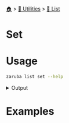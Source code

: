 <!--startTocHeader-->
[🏠](../../README.md) > [🔧 Utilities](../README.md) > [🧺 List](README.md)
# Set
<!--endTocHeader-->


# Usage

<!--startCode-->
```bash
zaruba list set --help
```
 
<details>
<summary>Output</summary>
 
```````
Set list[index] to value and return new JSON list

Usage:
  zaruba list set <jsonList> <index> <value> [flags]

Flags:
  -h, --help   help for set
```````
</details>
<!--endCode-->

# Examples


<!--startTocSubTopic-->
<!--endTocSubTopic-->